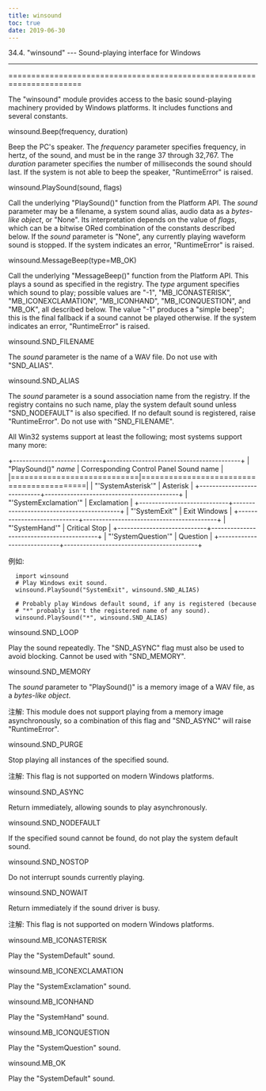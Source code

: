 ```yaml
---
title: winsound
toc: true
date: 2019-06-30
---
```

34.4. "winsound" --- Sound-playing interface for Windows
********************************************************

======================================================================

The "winsound" module provides access to the basic sound-playing
machinery provided by Windows platforms.  It includes functions and
several constants.

winsound.Beep(frequency, duration)

   Beep the PC's speaker. The *frequency* parameter specifies
   frequency, in hertz, of the sound, and must be in the range 37
   through 32,767. The *duration* parameter specifies the number of
   milliseconds the sound should last.  If the system is not able to
   beep the speaker, "RuntimeError" is raised.

winsound.PlaySound(sound, flags)

   Call the underlying "PlaySound()" function from the Platform API.
   The *sound* parameter may be a filename, a system sound alias,
   audio data as a *bytes-like object*, or "None".  Its interpretation
   depends on the value of *flags*, which can be a bitwise ORed
   combination of the constants described below. If the *sound*
   parameter is "None", any currently playing waveform sound is
   stopped. If the system indicates an error, "RuntimeError" is
   raised.

winsound.MessageBeep(type=MB_OK)

   Call the underlying "MessageBeep()" function from the Platform API.
   This plays a sound as specified in the registry.  The *type*
   argument specifies which sound to play; possible values are "-1",
   "MB_ICONASTERISK", "MB_ICONEXCLAMATION", "MB_ICONHAND",
   "MB_ICONQUESTION", and "MB_OK", all described below.  The value
   "-1" produces a "simple beep"; this is the final fallback if a
   sound cannot be played otherwise.  If the system indicates an
   error, "RuntimeError" is raised.

winsound.SND_FILENAME

   The *sound* parameter is the name of a WAV file. Do not use with
   "SND_ALIAS".

winsound.SND_ALIAS

   The *sound* parameter is a sound association name from the
   registry.  If the registry contains no such name, play the system
   default sound unless "SND_NODEFAULT" is also specified. If no
   default sound is registered, raise "RuntimeError". Do not use with
   "SND_FILENAME".

   All Win32 systems support at least the following; most systems
   support many more:

   +----------------------------+------------------------------------------+
   | "PlaySound()" *name*       | Corresponding Control Panel Sound name   |
   |============================|==========================================|
   | "'SystemAsterisk'"         | Asterisk                                 |
   +----------------------------+------------------------------------------+
   | "'SystemExclamation'"      | Exclamation                              |
   +----------------------------+------------------------------------------+
   | "'SystemExit'"             | Exit Windows                             |
   +----------------------------+------------------------------------------+
   | "'SystemHand'"             | Critical Stop                            |
   +----------------------------+------------------------------------------+
   | "'SystemQuestion'"         | Question                                 |
   +----------------------------+------------------------------------------+

   例如:

      import winsound
      # Play Windows exit sound.
      winsound.PlaySound("SystemExit", winsound.SND_ALIAS)

      # Probably play Windows default sound, if any is registered (because
      # "*" probably isn't the registered name of any sound).
      winsound.PlaySound("*", winsound.SND_ALIAS)

winsound.SND_LOOP

   Play the sound repeatedly.  The "SND_ASYNC" flag must also be used
   to avoid blocking.  Cannot be used with "SND_MEMORY".

winsound.SND_MEMORY

   The *sound* parameter to "PlaySound()" is a memory image of a WAV
   file, as a *bytes-like object*.

   注解: This module does not support playing from a memory image
     asynchronously, so a combination of this flag and "SND_ASYNC"
     will raise "RuntimeError".

winsound.SND_PURGE

   Stop playing all instances of the specified sound.

   注解: This flag is not supported on modern Windows platforms.

winsound.SND_ASYNC

   Return immediately, allowing sounds to play asynchronously.

winsound.SND_NODEFAULT

   If the specified sound cannot be found, do not play the system
   default sound.

winsound.SND_NOSTOP

   Do not interrupt sounds currently playing.

winsound.SND_NOWAIT

   Return immediately if the sound driver is busy.

   注解: This flag is not supported on modern Windows platforms.

winsound.MB_ICONASTERISK

   Play the "SystemDefault" sound.

winsound.MB_ICONEXCLAMATION

   Play the "SystemExclamation" sound.

winsound.MB_ICONHAND

   Play the "SystemHand" sound.

winsound.MB_ICONQUESTION

   Play the "SystemQuestion" sound.

winsound.MB_OK

   Play the "SystemDefault" sound.

